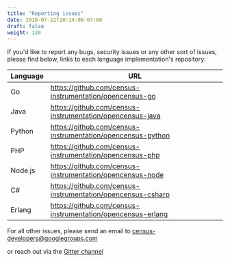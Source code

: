```yaml
---
title: "Reporting issues"
date: 2018-07-22T20:14:00-07:00
draft: false
weight: 120
---
```


If you'd like to report any bugs, security issues or any other sort of issues, please find below, links to each language implementation's repository:

Language|URL
---|---
Go|https://github.com/census-instrumentation/opencensus-go
Java|https://github.com/census-instrumentation/opencensus-java
Python|https://github.com/census-instrumentation/opencensus-python
PHP|https://github.com/census-instrumentation/opencensus-php
Node.js|https://github.com/census-instrumentation/opencensus-node
C#|https://github.com/census-instrumentation/opencensus-csharp
Erlang|https://github.com/census-instrumentation/opencensus-erlang

For all other issues, please send an email to
[census-developers@googlegroups.com](mailto:census-developers@googlegroups.com)

or reach out via the [Gitter channel](https://gitter.im/census-instrumentation/Lobby)
